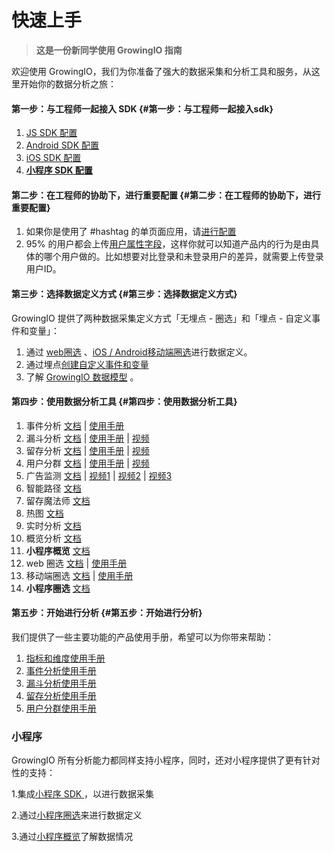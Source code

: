 # 快速上手

> **这是一份新同学使用 GrowingIO 指南**

欢迎使用 GrowingIO，我们为你准备了强大的数据采集和分析工具和服务，从这里开始你的数据分析之旅：

#### 第一步：与工程师一起接入 SDK {#第一步：与工程师一起接入sdk}

1. [JS SDK 配置](sdk-integration/web-js-sdk.md)
2. [Android SDK 配置](sdk-integration/android-sdk.md)
3. [iOS SDK 配置](sdk-integration/ios-sdk.md)
4. [**小程序 SDK 配置**](sdk-integration/xiao-cheng-xu-sdk.md)

#### 第二步：在工程师的协助下，进行重要配置 {#第二步：在工程师的协助下，进行重要配置}

1. 如果你是使用了 \#hashtag 的单页面应用，请[进行配置](https://docs.growingio.com/sdk-integration/sdk-2.x-docs/web-js-sdk-2.x/system-variables.html)
2. 95% 的用户都会上传[用户属性字段](https://docs.growingio.com/sdk-integration/sdk-2.x-docs/custom-data-implement-guide.html#%E7%94%A8%E6%88%B7%E5%8F%98%E9%87%8F%E9%85%8D%E7%BD%AE%EF%BC%9A)，这样你就可以知道产品内的行为是由具体的哪个用户做的。比如想要对比登录和未登录用户的差异，就需要上传登录用户ID。

#### 第三步：选择数据定义方式 {#第三步：选择数据定义方式}

GrowingIO 提供了两种数据采集定义方式「无埋点 - 圈选」和「埋点 - 自定义事件和变量」：

1. 通过 [web圈选](data-model/circle/circle-web.md) 、[iOS / Android移动端圈选](data-model/circle/circle-app.md)进行数据定义。
2. 通过埋点[创建自定义事件和变量](data-model/event-variable/)
3. 了解 [GrowingIO 数据模型](data-model/predefined/) 。

#### 第四步：使用数据分析工具 {#第四步：使用数据分析工具}

1. 事件分析 [文档](data-analytics/event-analysis.md) \| [使用手册](https://s.growingio.com/nvN9MB)
2. 漏斗分析 [文档](data-analytics/funnel-analysis.md) \| [使用手册](https://s.growingio.com/9PXbR0) \| [视频](https://s.growingio.com/kKdDjv)
3. 留存分析 [文档](data-analytics/retention-analysis.md) \| [使用手册](https://s.growingio.com/p8QD3x) \| [视频](https://s.growingio.com/4PpoAK)
4. 用户分群 [文档](data-analytics/user-segmentation.md) \| [使用手册](https://s.growingio.com/9PaAZ8) \|  [视频](https://s.growingio.com/ambRb4)
5. 广告监测 [文档](data-analytics/ads-tracking/) \| [视频1](https://s.growingio.com/DmQMzB) \| [视频2](https://s.growingio.com/KqZEP3) \| [视频3](https://s.growingio.com/jvoRdB)
6. 智能路径 [文档](data-analytics/pathfinder.md)
7. 留存魔法师 [文档](data-analytics/liu-cun-mo-fa-shi.md)
8. 热图 [文档](data-analytics/heatmap/)
9. 实时分析 [文档](data-analytics/dashboard/realtime.md)
10. 概览分析 [文档](data-analytics/dashboard/overview.md)
11. **小程序概览** [文档](data-analytics/xiao-cheng-xu-gai-lan.md)
12. web 圈选 [文档](http://growing.cn-bj.ufileos.com/web_circle.pdf) \| [使用手册](http://growing.cn-bj.ufileos.com/web_circle.pdf)
13. 移动端圈选 [文档](http://growing.cn-bj.ufileos.com/app_circle.pdf) \| [使用手册](http://growing.cn-bj.ufileos.com/app_circle.pdf)
14. **小程序圈选** [文档](data-model/circle/xiao-cheng-xu-quan-xuan.md) 

#### 第五步：开始进行分析 {#第五步：开始进行分析}

我们提供了一些主要功能的产品使用手册，希望可以为你带来帮助：

1. [指标和维度使用手册](https://s.growingio.com/NLdx0O)
2. [事件分析使用手册](https://s.growingio.com/nvN9MB)
3. [漏斗分析使用手册](https://s.growingio.com/9PXbR0)
4. [留存分析使用手册](https://s.growingio.com/p8QD3x)
5. [用户分群使用手册](https://s.growingio.com/9PaAZ8)

### 小程序

GrowingIO 所有分析能力都同样支持小程序，同时，还对小程序提供了更有针对性的支持：

1.集成[小程序 SDK ](sdk-integration/xiao-cheng-xu-sdk.md)，以进行数据采集

2.通过[小程序圈选](data-model/circle/xiao-cheng-xu-quan-xuan.md)来进行数据定义

3.通过[小程序概览](data-analytics/xiao-cheng-xu-gai-lan.md)了解数据情况

